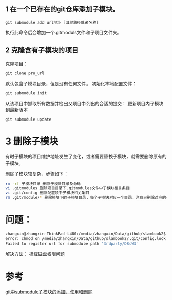 


## 1 在一个已存在的git仓库添加子模块。
```
git submodule add url地址 [其他路径或者名称]
```
执行此命令后会增加一个.gitmoduls文件和子项目文件夹。

## 2 克隆含有子模块的项目
克隆项目：
```
git clone pro_url
```
默认包含子模块目录，但是没有任何文件。
初始化本地配置文件：
```
git submodule init
```

从该项目中抓取所有数据并检出父项目中列出的合适的提交：
更新项目内子模块到最新版本
```
git submodule update
```

# 3 删除子模块
有时子模块的项目维护地址发生了变化，或者需要替换子模块，就需要删除原有的子模块。

删除子模块较复杂，步骤如下：
```bash
rm -rf 子模块目录 删除子模块目录及源码
vi .gitmodules 删除项目目录下.gitmodules文件中子模块相关条目
vi .git/config 删除配置项中子模块相关条目
rm .git/module/* 删除模块下的子模块目录，每个子模块对应一个目录，注意只删除对应的子模块目录即可
```

# 问题：
```bash
zhangxin@zhangxin-ThinkPad-L480:/media/zhangxin/Data/github/slambook2$ git submodule init
error: chmod on /media/zhangxin/Data/github/slambook2/.git/config.lock failed: Operation not permitted
Failed to register url for submodule path '3rdparty/DBoW3'
```

解决方法：
挂载磁盘权限问题


# 参考
[git中submodule子模块的添加、使用和删除](https://blog.csdn.net/guotianqing/article/details/82391665)

